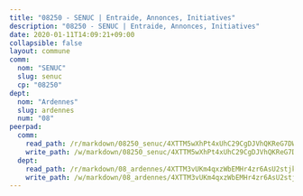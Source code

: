```yaml
---
title: "08250 - SENUC | Entraide, Annonces, Initiatives"
description: "08250 - SENUC | Entraide, Annonces, Initiatives"
date: 2020-01-11T14:09:21+09:00
collapsible: false
layout: commune
comm:
  nom: "SENUC"
  slug: senuc
  cp: "08250"
dept:
  nom: "Ardennes"
  slug: ardennes
  num: "08"
peerpad:
  comm:
    read_path: /r/markdown/08250_senuc/4XTTM5wXhPt4xUhC29CgDJVhQKReG7DW1UvsUnvNDrZgoFz6J
    write_path: /w/markdown/08250_senuc/4XTTM5wXhPt4xUhC29CgDJVhQKReG7DW1UvsUnvNDrZgoFz6J-K3TgUPjQbhEYkEiiM5UhLwf5RMykVFHXRv3MvvZq4NGmbtZQxnWjkotW3QYViDTTvEZGhuXqxAn79Y3QCo8v9KWkZroxxeS5pTDJS5ND22KvZvJ32AtZfXS18cwoKrkTmesTtdcJ
  dept:
    read_path: /r/markdown/08_ardennes/4XTTM3vUKm4qxzWbEMHr4zr6AsU2stjkKdsaY9uMbmhXjv9QM
    write_path: /w/markdown/08_ardennes/4XTTM3vUKm4qxzWbEMHr4zr6AsU2stjkKdsaY9uMbmhXjv9QM-K3TgUMB9u4JvtZdFBPfBexH6pGeKJREiRZLakfAxGDqg6fgd1ib6XHxM9tkwaYxqJV2qNTbboL5jGpTS7re5rUf5cB5fLzdnicM4aJkF5ZXmkvCRXEh5XT7432iWRZFby5MMVbKP
---
```


